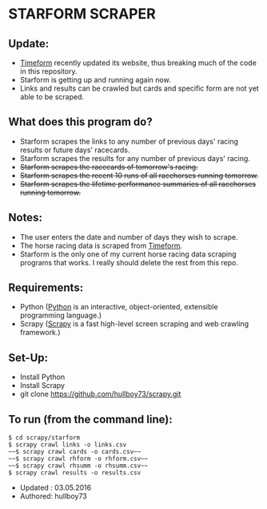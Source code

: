 # STARFORM SCRAPER

## Update:
* [Timeform](http://form.horseracing.betfair.com/) recently updated its website, thus breaking much of the code in this repository.
* Starform is getting up and running again now.
* Links and results can be crawled but cards and specific form are not yet able to be scraped.

## What does this program do?
* Starform scrapes the links to any number of previous days' racing results or future days' racecards.
* Starform scrapes the results for any number of previous days' racing.
* ~~Starform scrapes the racecards of tomorrow's racing.~~
* ~~Starform scrapes the recent 10 runs of all racehorses running tomorrow.~~
* ~~Starform scrapes the lifetime performance summaries of all racehorses running tomorrow.~~

## Notes:
* The user enters the date and number of days they wish to scrape.
* The horse racing data is scraped from [Timeform](http://form.horseracing.betfair.com/).
* Starform is the only one of my current horse racing data scraping programs that works. I really should delete the rest from this repo. 

## Requirements:
* Python ([Python](http://python.org/) is an interactive, object-oriented, extensible programming language.)
* Scrapy ([Scrapy](http://scrapy.org/) is a fast high-level screen scraping and web crawling framework.)

## Set-Up:
* Install Python
* Install Scrapy
* git clone https://github.com/hullboy73/scrapy.git

## To run (from the command line):

```
$ cd scrapy/starform
$ scrapy crawl links -o links.csv
~~$ scrapy crawl cards -o cards.csv~~
~~$ scrapy crawl rhform -o rhform.csv~~
~~$ scrapy crawl rhsumm -o rhsumm.csv~~
$ scrapy crawl results -o results.csv
```

* Updated : 03.05.2016
* Authored: hullboy73
